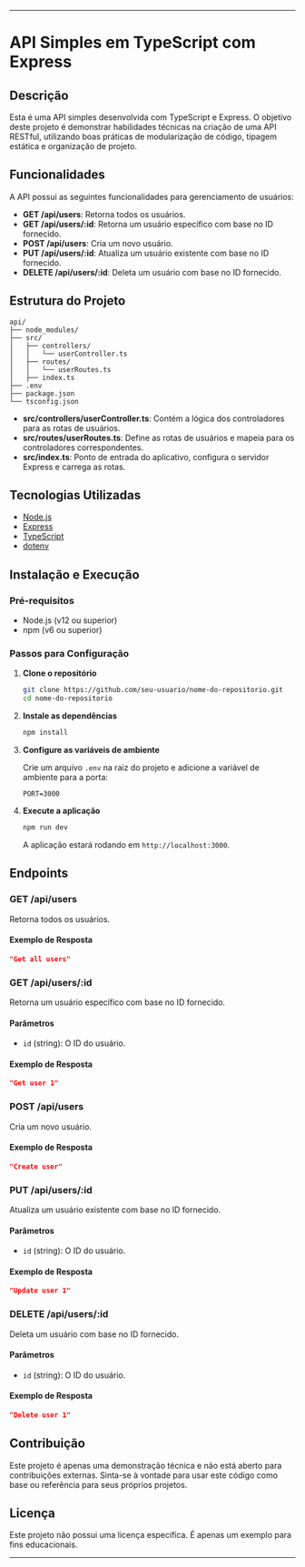 
---

# API Simples em TypeScript com Express

## Descrição

Esta é uma API simples desenvolvida com TypeScript e Express. O objetivo deste projeto é demonstrar habilidades técnicas na criação de uma API RESTful, utilizando boas práticas de modularização de código, tipagem estática e organização de projeto.

## Funcionalidades

A API possui as seguintes funcionalidades para gerenciamento de usuários:

- **GET /api/users**: Retorna todos os usuários.
- **GET /api/users/:id**: Retorna um usuário específico com base no ID fornecido.
- **POST /api/users**: Cria um novo usuário.
- **PUT /api/users/:id**: Atualiza um usuário existente com base no ID fornecido.
- **DELETE /api/users/:id**: Deleta um usuário com base no ID fornecido.

## Estrutura do Projeto

```
api/
├── node_modules/
├── src/
│   ├── controllers/
│   │   └── userController.ts
│   ├── routes/
│   │   └── userRoutes.ts
│   ├── index.ts
├── .env
├── package.json
└── tsconfig.json
```

- **src/controllers/userController.ts**: Contém a lógica dos controladores para as rotas de usuários.
- **src/routes/userRoutes.ts**: Define as rotas de usuários e mapeia para os controladores correspondentes.
- **src/index.ts**: Ponto de entrada do aplicativo, configura o servidor Express e carrega as rotas.

## Tecnologias Utilizadas

- [Node.js](https://nodejs.org/)
- [Express](https://expressjs.com/)
- [TypeScript](https://www.typescriptlang.org/)
- [dotenv](https://github.com/motdotla/dotenv)

## Instalação e Execução

### Pré-requisitos

- Node.js (v12 ou superior)
- npm (v6 ou superior)

### Passos para Configuração

1. **Clone o repositório**

   ```sh
   git clone https://github.com/seu-usuario/nome-do-repositorio.git
   cd nome-do-repositorio
   ```

2. **Instale as dependências**

   ```sh
   npm install
   ```

3. **Configure as variáveis de ambiente**

   Crie um arquivo `.env` na raiz do projeto e adicione a variável de ambiente para a porta:

   ```
   PORT=3000
   ```

4. **Execute a aplicação**

   ```sh
   npm run dev
   ```

   A aplicação estará rodando em `http://localhost:3000`.

## Endpoints

### GET /api/users

Retorna todos os usuários.

#### Exemplo de Resposta

```json
"Get all users"
```

### GET /api/users/:id

Retorna um usuário específico com base no ID fornecido.

#### Parâmetros

- `id` (string): O ID do usuário.

#### Exemplo de Resposta

```json
"Get user 1"
```

### POST /api/users

Cria um novo usuário.

#### Exemplo de Resposta

```json
"Create user"
```

### PUT /api/users/:id

Atualiza um usuário existente com base no ID fornecido.

#### Parâmetros

- `id` (string): O ID do usuário.

#### Exemplo de Resposta

```json
"Update user 1"
```

### DELETE /api/users/:id

Deleta um usuário com base no ID fornecido.

#### Parâmetros

- `id` (string): O ID do usuário.

#### Exemplo de Resposta

```json
"Delete user 1"
```

## Contribuição

Este projeto é apenas uma demonstração técnica e não está aberto para contribuições externas. Sinta-se à vontade para usar este código como base ou referência para seus próprios projetos.

## Licença

Este projeto não possui uma licença específica. É apenas um exemplo para fins educacionais.

---
